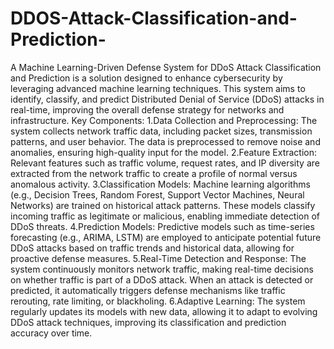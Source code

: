 # DDOS-Attack-Classification-and-Prediction-
A Machine Learning-Driven Defense System for DDoS Attack Classification and Prediction is a solution designed to enhance cybersecurity by leveraging advanced machine learning techniques. This system aims to identify, classify, and predict Distributed Denial of Service (DDoS) attacks in real-time, improving the overall defense strategy for networks and infrastructure.
Key Components:
1.Data Collection and Preprocessing: The system collects network traffic data, including packet sizes, transmission patterns, and user behavior. The data is preprocessed to remove noise and anomalies, ensuring high-quality input for the model.
2.Feature Extraction: Relevant features such as traffic volume, request rates, and IP diversity are extracted from the network traffic to create a profile of normal versus anomalous activity.
3.Classification Models: Machine learning algorithms (e.g., Decision Trees, Random Forest, Support Vector Machines, Neural Networks) are trained on historical attack patterns. These models classify incoming traffic as legitimate or malicious, enabling immediate detection of DDoS threats.
4.Prediction Models: Predictive models such as time-series forecasting (e.g., ARIMA, LSTM) are employed to anticipate potential future DDoS attacks based on traffic trends and historical data, allowing for proactive defense measures.
5.Real-Time Detection and Response: The system continuously monitors network traffic, making real-time decisions on whether traffic is part of a DDoS attack. When an attack is detected or predicted, it automatically triggers defense mechanisms like traffic rerouting, rate limiting, or blackholing.
6.Adaptive Learning: The system regularly updates its models with new data, allowing it to adapt to evolving DDoS attack techniques, improving its classification and prediction accuracy over time.
